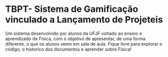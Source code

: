 # TBPT- Sistema de Gamificação vinculado a Lançamento de Projeteis

Um sistema desenvolvido por alunos da UFJF voltado ao ensino e aprendizado de Física, com o objetivo de apresentar, de uma forma diferente, o que os alunos veem em sala de aula.
Fique livre para explorar o código, o historico dos documentos e aprender sobre Física!
